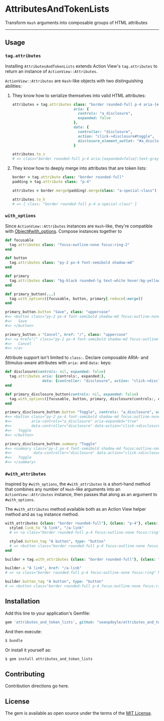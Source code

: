 # AttributesAndTokenLists

Transform `Hash` arguments into composable groups of HTML attributes

---

## Usage

### `tag.attributes`

Installing `AttributesAndTokenLists` extends Action View's `tag.attributes` to
return an instance of `ActionView::Attributes`.

`ActionView::Attributes` are `Hash`-like objects with two distinguishing
abilities:

1. They know how to serialize themselves into valid HTML attributes:

    ```ruby
    attributes = tag.attributes class: "border rounded-full p-4 aria-[expanded=false]:text-gray-500",
                                aria: {
                                  controls: "a_disclosure",
                                  expanded: false
                                },
                                data: {
                                  controller: "disclosure",
                                  action: "click->disclosure#toggle",
                                  disclosure_element_outlet: "#a_disclosure"
                                }

    attributes.to_s
    # => class="border rounded-full p-4 aria-[expanded=false]:text-gray-500" aria-controls="a_disclosure" aria-expanded="false" data-controller="disclosure" data-action="click->disclosure#toggle" data-disclosure-element-outlet="#a_disclosure"
    ```

2. They know how to deeply merge into attributes that are token lists:

    ```ruby
    border = tag.attribute class: "border rounded-full"
    padding = tag.attribute class: "p-4"

    attributes = border.merge(padding).merge(class: "a-special-class")

    attributes.to_h
    # => { class: "border rounded-full p-4 a-special-class" }
    ```

### `with_options`

Since `ActionView::Attributes` instances are `Hash`-like, they're compatible
with [Object#with_options][]. Compose instances together to

[Object#with_options]: https://edgeapi.rubyonrails.org/classes/Object.html#method-i-with_options

```ruby
def focusable
  tag.attributes class: "focus:outline-none focus:ring-2"
end

def button
  tag.attributes class: "py-2 px-4 font-semibold shadow-md"
end

def primary
  tag.attributes class: "bg-black rounded-lg text-white hover:bg-yellow-300 focus:ring-yellow-300 focus:ring-opacity-75"
end

def primary_button(...)
  tag.with_options([focusable, button, primary].reduce(:merge))
end

primary_button.button "Save", class: "uppercase"
#=> <button class="py-2 px-4 font-semibold shadow-md focus:outline-none focus:ring-2 bg-black rounded-lg text-white hover:bg-yellow-300 focus:ring-yellow-300 focus:ring-opacity-75 uppercase">
#=>   Save
#=> </button>

primary_button.a "Cancel", href: "/", class: "uppercase"
#=> <a href="/" class="py-2 px-4 font-semibold shadow-md focus:outline-none focus:ring-2 bg-black rounded-lg text-white hover:bg-yellow-300 focus:ring-yellow-300 focus:ring-opacity-75 uppercase">
#=>   Cancel
#=> </a>
```

Attribute support isn't limited to `class:`. Declare composable ARIA- and
Stimulus-aware attributes with `aria:` and `data:` keys:

```ruby
def disclosure(controls: nil, expanded: false)
  tag.attributes aria: {controls:, expanded:},
                 data: {controller: "disclosure", action: "click->disclosure#toggle", disclosure_element_outlet: ("#" + controls if controls)}
end

def primary_disclosure_button(controls: nil, expanded: false)
  tag.with_options([focusable, button, primary, disclosure(controls:, expanded:)].reduce(:merge))
end

primary_disclosure_button.button "Toggle", controls: "a_disclosure", expanded: true
#=> <button class="py-2 px-4 font-semibold shadow-md focus:outline-none focus:ring-2 bg-black rounded-lg text-white hover:bg-yellow-300 focus:ring-yellow-300 focus:ring-opacity-75"
#=>         aria-controls="a_disclosure" aria-expanded="true"
#=>         data-controller="disclosure" data-action="click->disclosure#toggle" data-disclosure-element-outlet="#a_disclosure">
#=>   Toggle
#=> </button>

primary_disclosure_button.summary "Toggle"
#=> <summary class="py-2 px-4 font-semibold shadow-md focus:outline-none focus:ring-2 bg-black rounded-lg text-white hover:bg-yellow-300 focus:ring-yellow-300 focus:ring-opacity-75"
#=>          data-controller="disclosure" data-action="click->disclosure#toggle">
#=>   Toggle
#=> </summary>
```

### `#with_attributes`

Inspired by `#with_options`, the `#with_attributes` is a short-hand method that
combines any number of `Hash`-like arguments into an `ActionView::Attributes`
instance, then passes that along as an argument to `#with_options`.

The `#with_attributes` method available both as an Action View helper method and
as `tag` instance method.

```ruby
with_attributes {class: "border rounded-full"}, {class: "p-4"}, class: "focus:outline-none focus:ring" do |styled|
  styled.link_to "A link", "/a-link"
  # => <a class="border rounded-full p-4 focus:outline-none focus:ring" href="/a-link">A link</a>

  styled.button_tag "A button", type: "button"
  # => <button class="border rounded-full p-4 focus:outline-none focus:ring" name="button" type="button">A button</button>
end

builder = tag.with_attributes {class: "border rounded-full"}, {class: "p-4"}, class: "focus:outline-none focus:ring"

builder.a "A link", href: "/a-link"
# => <a class="border rounded-full p-4 focus:outline-none focus:ring" href="/a-link">A link</a>

builder.button_tag "A button", type: "button"
# => <button class="border rounded-full p-4 focus:outline-none focus:ring" type="button">A button</button>
```

## Installation
Add this line to your application's Gemfile:

```ruby
gem 'attributes_and_token_lists', github: "seanpdoyle/attributes_and_token_lists", branch: "main"
```

And then execute:
```bash
$ bundle
```

Or install it yourself as:
```bash
$ gem install attributes_and_token_lists
```

## Contributing
Contribution directions go here.

## License
The gem is available as open source under the terms of the [MIT License](https://opensource.org/licenses/MIT).
